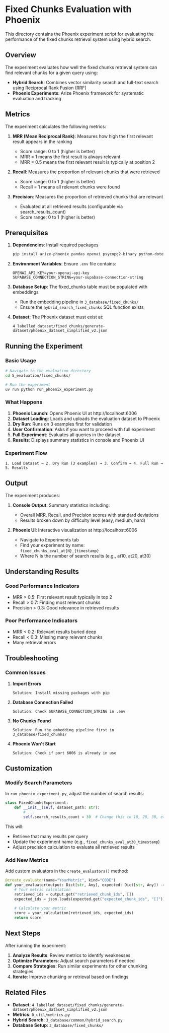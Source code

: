 # Fixed Chunks Evaluation with Phoenix

This directory contains the Phoenix experiment script for evaluating the performance of the fixed chunks retrieval system using hybrid search.

## Overview

The experiment evaluates how well the fixed chunks retrieval system can find relevant chunks for a given query using:
- **Hybrid Search**: Combines vector similarity search and full-text search using Reciprocal Rank Fusion (RRF)
- **Phoenix Experiments**: Arize Phoenix framework for systematic evaluation and tracking

## Metrics

The experiment calculates the following metrics:

1. **MRR (Mean Reciprocal Rank)**: Measures how high the first relevant result appears in the ranking
   - Score range: 0 to 1 (higher is better)
   - MRR = 1 means the first result is always relevant
   - MRR = 0.5 means the first relevant result is typically at position 2
   
2. **Recall**: Measures the proportion of relevant chunks that were retrieved
   - Score range: 0 to 1 (higher is better)
   - Recall = 1 means all relevant chunks were found

3. **Precision**: Measures the proportion of retrieved chunks that are relevant
   - Evaluated at all retrieved results (configurable via search_results_count)
   - Score range: 0 to 1 (higher is better)

## Prerequisites

1. **Dependencies**: Install required packages
   ```bash
   pip install arize-phoenix pandas openai psycopg2-binary python-dotenv nest-asyncio
   ```

2. **Environment Variables**: Ensure `.env` file contains:
   ```
   OPENAI_API_KEY=your-openai-api-key
   SUPABASE_CONNECTION_STRING=your-supabase-connection-string
   ```

3. **Database Setup**: The fixed_chunks table must be populated with embeddings
   - Run the embedding pipeline in `3_database/fixed_chunks/`
   - Ensure the `hybrid_search_fixed_chunks` SQL function exists

4. **Dataset**: The Phoenix dataset must exist at:
   ```
   4_labelled_dataset/fixed_chunks/generate-dataset/phoenix_dataset_simplified_v2.json
   ```

## Running the Experiment

### Basic Usage

```bash
# Navigate to the evaluation directory
cd 5_evaluation/fixed_chunks/

# Run the experiment
uv run python run_phoenix_experiment.py
```

### What Happens

1. **Phoenix Launch**: Opens Phoenix UI at http://localhost:6006
2. **Dataset Loading**: Loads and uploads the evaluation dataset to Phoenix
3. **Dry Run**: Runs on 3 examples first for validation
4. **User Confirmation**: Asks if you want to proceed with full experiment
5. **Full Experiment**: Evaluates all queries in the dataset
6. **Results**: Displays summary statistics in console and Phoenix UI

### Experiment Flow

```
1. Load Dataset → 2. Dry Run (3 examples) → 3. Confirm → 4. Full Run → 5. Results
```

## Output

The experiment produces:

1. **Console Output**: Summary statistics including:
   - Overall MRR, Recall, and Precision scores with standard deviations
   - Results broken down by difficulty level (easy, medium, hard)

2. **Phoenix UI**: Interactive visualization at http://localhost:6006
   - Navigate to Experiments tab
   - Find your experiment by name: `fixed_chunks_eval_at{N}_{timestamp}`
   - Where N is the number of search results (e.g., at10, at20, at30)

## Understanding Results

### Good Performance Indicators
- MRR > 0.5: First relevant result typically in top 2
- Recall > 0.7: Finding most relevant chunks
- Precision > 0.3: Good relevance in retrieved results

### Poor Performance Indicators
- MRR < 0.2: Relevant results buried deep
- Recall < 0.3: Missing many relevant chunks
- Many retrieval errors

## Troubleshooting

### Common Issues

1. **Import Errors**
   ```
   Solution: Install missing packages with pip
   ```

2. **Database Connection Failed**
   ```
   Solution: Check SUPABASE_CONNECTION_STRING in .env
   ```

3. **No Chunks Found**
   ```
   Solution: Run the embedding pipeline first in 3_database/fixed_chunks/
   ```

4. **Phoenix Won't Start**
   ```
   Solution: Check if port 6006 is already in use
   ```

## Customization

### Modify Search Parameters

In `run_phoenix_experiment.py`, adjust the number of search results:
```python
class FixedChunksExperiment:
    def __init__(self, dataset_path: str):
        # ...
        self.search_results_count = 30  # Change this to 10, 20, 30, etc.
```

This will:
- Retrieve that many results per query
- Update the experiment name (e.g., `fixed_chunks_eval_at30_timestamp`)
- Adjust precision calculation to evaluate all retrieved results

### Add New Metrics

Add custom evaluators in the `create_evaluators()` method:
```python
@create_evaluator(name="YourMetric", kind="CODE")
def your_evaluator(output: Dict[str, Any], expected: Dict[str, Any]) -> float:
    # Your metric calculation
    retrieved_ids = output.get("retrieved_chunk_ids", [])
    expected_ids = json.loads(expected.get("expected_chunk_ids", "[]"))
    
    # Calculate your metric
    score = your_calculation(retrieved_ids, expected_ids)
    return score
```

## Next Steps

After running the experiment:

1. **Analyze Results**: Review metrics to identify weaknesses
2. **Optimize Parameters**: Adjust search parameters if needed
3. **Compare Strategies**: Run similar experiments for other chunking strategies
4. **Iterate**: Improve chunking or retrieval based on findings

## Related Files

- **Dataset**: `4_labelled_dataset/fixed_chunks/generate-dataset/phoenix_dataset_simplified_v2.json`
- **Metrics**: `0_util/metrics.py`
- **Hybrid Search**: `3_database/common/hybrid_search.py`
- **Database Setup**: `3_database/fixed_chunks/`